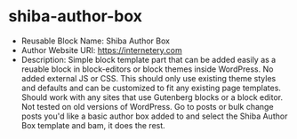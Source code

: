 # shiba-author-box
* Reusable Block Name:       Shiba Author Box
* Author Website URI:        https://internetery.com
* Description: Simple block template part that can be added easily as a reuable block in block-editors or block themes inside WordPress. No added external JS or CSS. This should only use existing theme styles and defaults and can be customized to fit any existing page templates. Should work with any sites that use Gutenberg blocks or a block editor. Not tested on old versions of WordPress. Go to posts or bulk change posts you'd like a basic author box added to and select the Shiba Author Box template and bam, it does the rest.
